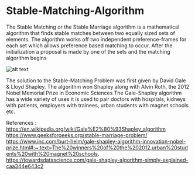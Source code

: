# Stable-Matching-Algorithm
The Stable Matching or the Stable Marriage algorithm is a mathematical algorithm that finds stable matches between two equally sized sets of elements. 
The algorithm works off two independent preference-frames for each set which allows preference based matching to occur. 
After the initialization a proposal is made by one of the sets and the matching algorithm begins
 
 
 
 ![alt text](https://www.ercim.eu/publication/Ercim_News/enw57/manlove1.gif)
 
The solution to the Stable-Matching Problem was first given by David Gale & Lloyd Shapley. The algorithm won Shapley along with Alvin Roth, the 2012 Nobel Memorial Prize in Economic Sciences
The Gale-Shapley algorithm has a wide variety of uses it is used to pair doctors with hospitals, kidneys with patients, employers with trainees, urban students with magnet schools etc.

References :
    https://en.wikipedia.org/wiki/Gale%E2%80%93Shapley_algorithm
    https://www.geeksforgeeks.org/stable-marriage-problem/
    https://www.inc.com/burt-helm/gale-shapley-algorithm-innovation-nobel-prize.html#:~:text=The%20winners%20of%20the%202012,urban%20students%20with%20magnet%20schools.
    https://towardsdatascience.com/gale-shapley-algorithm-simply-explained-caa344e643c2
    
